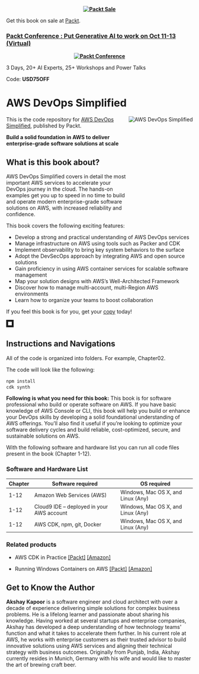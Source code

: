 
<b><p align='center'>[![Packt Sale](https://static.packt-cdn.com/assets/images/image.jpeg)](https://www.packtpub.com/)</p></b>Get this book on sale at [Packt](https://www.packtpub.com/).


### [Packt Conference : Put Generative AI to work on Oct 11-13 (Virtual)](https://packt.link/JGIEY)

<b><p align='center'>[![Packt Conference](https://hub.packtpub.com/wp-content/uploads/2023/08/put-generative-ai-to-work-packt.png)](https://packt.link/JGIEY)</p></b> 
3 Days, 20+ AI Experts, 25+ Workshops and Power Talks 

Code: <b>USD75OFF</b>




# AWS DevOps Simplified

<a href="https://www.packtpub.com/product/aws-devops-simplified/9781837634460?utm_source=github&utm_medium=repository&utm_campaign=9781786461629"><img src="https://static.packt-cdn.com/products/9781837634460/cover/smaller" alt="AWS DevOps Simplified" height="256px" align="right"></a>

This is the code repository for [AWS DevOps Simplified](https://www.packtpub.com/product/aws-devops-simplified/9781837634460?utm_source=github&utm_medium=repository&utm_campaign=9781786461629), published by Packt.

**Build a solid foundation in AWS to deliver enterprise-grade software solutions at scale**

## What is this book about?
AWS DevOps Simplified covers in detail the most important AWS services to accelerate your DevOps journey in the cloud. The hands-on examples get you up to speed in no time to build and operate modern enterprise-grade software solutions on AWS, with increased reliability and confidence.

This book covers the following exciting features:
* Develop a strong and practical understanding of AWS DevOps services
* Manage infrastructure on AWS using tools such as Packer and CDK
* Implement observability to bring key system behaviors to the surface
* Adopt the DevSecOps approach by integrating AWS and open source solutions
* Gain proficiency in using AWS container services for scalable software management
* Map your solution designs with AWS’s Well-Architected Framework
* Discover how to manage multi-account, multi-Region AWS environments
* Learn how to organize your teams to boost collaboration

If you feel this book is for you, get your [copy](https://www.amazon.com/dp/1837634467) today!

<a href="https://www.packtpub.com/?utm_source=github&utm_medium=banner&utm_campaign=GitHubBanner"><img src="https://raw.githubusercontent.com/PacktPublishing/GitHub/master/GitHub.png" 
alt="https://www.packtpub.com/" border="5" /></a>

## Instructions and Navigations
All of the code is organized into folders. For example, Chapter02.

The code will look like the following:
```
npm install
cdk synth
```

**Following is what you need for this book:**
This book is for software professional who build or operate software on AWS. If you have basic knowledge of AWS Console or CLI, this book will help you build or enhance your DevOps skills by developing a solid foundational understanding of AWS offerings. You’ll also find it useful if you’re looking to optimize your software delivery cycles and build reliable, cost-optimized, secure, and sustainable solutions on AWS.

With the following software and hardware list you can run all code files present in the book (Chapter 1-12).
### Software and Hardware List
| Chapter | Software required | OS required |
| -------- | ------------------------------------ | ----------------------------------- |
| 1-12 | Amazon Web Services (AWS) | Windows, Mac OS X, and Linux (Any) |
| 1-12 | Cloud9 IDE – deployed in your AWS account | Windows, Mac OS X, and Linux (Any) |
| 1-12 | AWS CDK, npm, git, Docker | Windows, Mac OS X, and Linux (Any) |

### Related products
* AWS CDK in Practice [[Packt]](https://www.packtpub.com/product/aws-cdk-in-practice/9781801812399?utm_source=github&utm_medium=repository&utm_campaign=9781801812399) [[Amazon]](https://www.amazon.com/dp/180181239X)

* Running Windows Containers on AWS [[Packt]](https://www.packtpub.com/product/running-windows-containers-on-aws/9781804614136?utm_source=github&utm_medium=repository&utm_campaign=9781804614136) [[Amazon]](https://www.amazon.com/dp/1804614130)

## Get to Know the Author
**Akshay Kapoor**
is a software engineer and cloud architect with over a decade of experience delivering simple solutions for complex business problems. He is a lifelong learner and passionate about sharing his knowledge. Having worked at several startups and enterprise companies, Akshay has developed a deep understanding of how technology teams' function and what it takes to accelerate them further. In his current role at AWS, he works with enterprise customers as their trusted advisor to build innovative solutions using AWS services and aligning their technical strategy with business outcomes.
Originally from Punjab, India, Akshay currently resides in Munich, Germany with his wife and would like to master the art of brewing craft beer.
